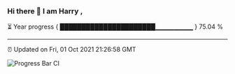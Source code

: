 ### Hi there 👋 I am Harry , 

⏳ Year progress { ██████████████████████▁▁▁▁▁▁▁▁ } 75.04 %

---

⏰ Updated on Fri, 01 Oct 2021 21:26:58 GMT

![Progress Bar CI](https://github.com/duykhang68/duykhang68/workflows/Progress%20Bar%20CI/badge.svg)
